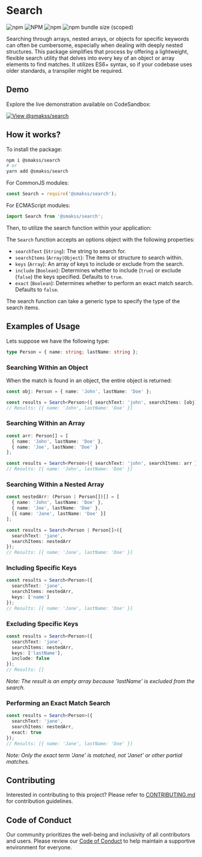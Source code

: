 # Search

![npm](https://img.shields.io/npm/v/@smakss/search) ![NPM](https://img.shields.io/npm/l/@smakss/search) ![npm](https://img.shields.io/npm/dt/@smakss/search) ![npm bundle size (scoped)](https://img.shields.io/bundlephobia/min/@smakss/search)

Searching through arrays, nested arrays, or objects for specific keywords can often be cumbersome, especially when dealing with deeply nested structures. This package simplifies that process by offering a lightweight, flexible search utility that delves into every key of an object or array elements to find matches. It utilizes ES6+ syntax, so if your codebase uses older standards, a transpiler might be required.

## Demo

Explore the live demonstration available on CodeSandbox:

[![View @smakss/search](https://codesandbox.io/static/img/play-codesandbox.svg)](https://codesandbox.io/s/smakss-search-zlqtu3?fontsize=14&hidenavigation=1&theme=dark)

## How it works?

To install the package:

```bash
npm i @smakss/search
# or
yarn add @smakss/search
```

For CommonJS modules:

```js
const Search = require('@smakss/search');
```

For ECMAScript modules:

```js
import Search from '@smakss/search';
```

Then, to utilize the search function within your application:

The `Search` function accepts an options object with the following properties:

- `searchText` (`String`): The string to search for.
- `searchItems` (`Array|Object`): The items or structure to search within.
- `keys` (`Array`): An array of keys to include or exclude from the search.
- `include` (`Boolean`): Determines whether to include (`true`) or exclude (`false`) the keys specified. Defaults to `true`.
- `exact` (`Boolean`): Determines whether to perform an exact match search. Defaults to `false`.

The search function can take a generic type to specify the type of the search items.

## Examples of Usage

Lets suppose we have the following type:

```ts
type Person = { name: string; lastName: string };
```

### Searching Within an Object

When the match is found in an object, the entire object is returned:

```ts
const obj: Person = { name: 'John', lastName: 'Doe' };

const results = Search<Person>({ searchText: 'john', searchItems: [obj] });
// Results: [{ name: 'John', lastName: 'Doe' }]
```

### Searching Within an Array

```ts
const arr: Person[] = [
  { name: 'John', lastName: 'Doe' },
  { name: 'Joe', lastName: 'Doe' }
];

const results = Search<Person>({ searchText: 'john', searchItems: arr });
// Results: [{ name: 'John', lastName: 'Doe' }]
```

### Searching Within a Nested Array

```ts
const nestedArr: (Person | Person[])[] = [
  { name: 'John', lastName: 'Doe' },
  { name: 'Joe', lastName: 'Doe' },
  [{ name: 'Jane', lastName: 'Doe' }]
];

const results = Search<Person | Person[]>({
  searchText: 'jane',
  searchItems: nestedArr
});
// Results: [{ name: 'Jane', lastName: 'Doe' }]
```

### Including Specific Keys

```ts
const results = Search<Person>({
  searchText: 'jane',
  searchItems: nestedArr,
  keys: ['name']
});
// Results: [{ name: 'Jane', lastName: 'Doe' }]
```

### Excluding Specific Keys

```ts
const results = Search<Person>({
  searchText: 'jane',
  searchItems: nestedArr,
  keys: ['lastName'],
  include: false
});
// Results: []
```

_Note: The result is an empty array because 'lastName' is excluded from the search._

### Performing an Exact Match Search

```ts
const results = Search<Person>({
  searchText: 'jane',
  searchItems: nestedArr,
  exact: true
});
// Results: [{ name: 'Jane', lastName: 'Doe' }]
```

_Note: Only the exact term 'Jane' is matched, not 'Janet' or other partial matches._

## Contributing

Interested in contributing to this project? Please refer to [CONTRIBUTING.md](./CONTRIBUTING.md) for contribution guidelines.

## Code of Conduct

Our community prioritizes the well-being and inclusivity of all contributors and users. Please review our [Code of Conduct](./CODE_OF_CONDUCT.md) to help maintain a supportive environment for everyone.
